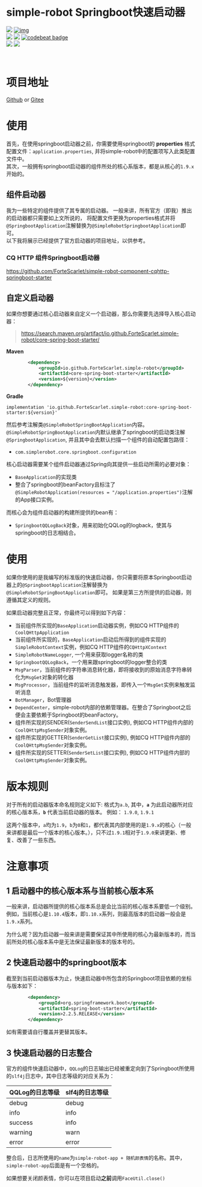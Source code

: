 # simple-robot Springboot快速启动器

[![](https://img.shields.io/badge/simple--robot-core-green)](https://github.com/ForteScarlet/simple-robot-core) [![img](https://camo.githubusercontent.com/f8464f5d605886b8369ab6daf28d7130a72fd80e/68747470733a2f2f696d672e736869656c64732e696f2f6d6176656e2d63656e7472616c2f762f696f2e6769746875622e466f727465536361726c65742f73696d706c652d726f626f742d636f7265)](https://search.maven.org/artifact/io.github.ForteScarlet/simple-robot-core) <br>[![](https://img.shields.io/badge/simple--robot-core--springboot--starter-green)](https://github.com/ForteScarlet/simple-robot-core-springboot-starter) [![](https://img.shields.io/maven-central/v/io.github.ForteScarlet.simple-robot/core-spring-boot-starter)](https://search.maven.org/artifact/io.github.ForteScarlet.simple-robot/component-cqhttp-spring-boot-starter) [![codebeat badge](https://codebeat.co/badges/b591dd37-ae2d-4296-aefe-3869767f3836)](https://codebeat.co/projects/github-com-fortescarlet-simple-robot-core-springboot-starter-master) <br>[![](https://img.shields.io/badge/%E7%9C%8B%E4%BA%91%E6%96%87%E6%A1%A3-doc-green)](https://www.kancloud.cn/forte-scarlet/simple-coolq-doc)  [![](https://img.shields.io/badge/QQ%E7%BE%A4-782930037-blue)](https://jq.qq.com/?_wv=1027&k=57ynqB1)  

<br>

# 项目地址

[Github](https://github.com/ForteScarlet/simple-robot-core-springboot-starter) or [Gitee](https://gitee.com/ForteScarlet/simple-robot-core-springboot-starter)

# 使用

首先，在使用springboot启动器之前，你需要使用springboot的 **properties** 格式配置文件：`application.properties`, 并将simple-robot中的配置项写入此类配置文件中。
<br>
其次，一般拥有springboot启动器的组件所处的核心系版本，都是从核心的`1.9.x`开始的。

##  组件启动器
我为一些特定的组件提供了其专属的启动器。
一般来讲，所有官方（即我）推出的启动器都只需要如上文所说的，
将配置文件更换为properties格式并将`@SpringbootApplication`注解替换为`@SimpleRobotSpringbootApplication`即可。
<br>
以下我将展示已经提供了官方启动器的项目地址，以供参考。
<br>

### CQ HTTP 组件Springboot启动器
https://github.com/ForteScarlet/simple-robot-component-cqhttp-springboot-starter

## 自定义启动器
如果你想要通过核心启动器来自定义一个启动器，那么你需要先选择导入核心启动器：
> https://search.maven.org/artifact/io.github.ForteScarlet.simple-robot/core-spring-boot-starter/

**Maven**
```xml
        <dependency>
            <groupId>io.github.ForteScarlet.simple-robot</groupId>
            <artifactId>core-spring-boot-starter</artifactId>
            <version>${version}</version>
        </dependency>
```
**Gradle**
```
implementation 'io.github.ForteScarlet.simple-robot:core-spring-boot-starter:${version}'
```

然后参考注解类`@SimpleRobotSpringBootApplication`内容。
`@SimpleRobotSpringBootApplication`内默认继承了springboot的启动类注解`@SpringbootApplication`, 
并且其中会去默认扫描一个组件的自动配置包路径：
- `com.simplerobot.core.springboot.configuration`

核心启动器需要某个组件启动器通过Spring向其提供一些启动所需的必要对象：
- `BaseApplication`的实现类
- 整合了springboot的beanFactory且标注了`@SimpleRobotApplication(resources = "/application.properties")`注解的App接口实例。

而核心会为组件启动器的构建所提供的bean有：
- `SpringbootQQLogBack`对象，用来初始化QQLog的logback，使其与springboot的日志相结合。


# 使用
如果你使用的是我编写的标准版的快速启动器，你只需要将原本Springboot启动器上的`@SpringbootApplication`注解替换为`@SimpleRobotSpringBootApplication`即可。
如果是第三方所提供的启动器，则遵循其定义的规则。

如果启动器完整且正常，你最终可以得到如下内容：
- 当前组件所实现的`BaseApplication`启动器实例，例如CQ HTTP组件的`CoolQHttpApplication`
- 当前组件所实现的，`BaseApplication`启动后所得到的组件实现的`SimpleRobotContext`实例，例如CQ HTTP组件的`CQHttpXContext`
- `SimpleRobotNameLogger`, 一个用来获取logger名称的类
- `SpringbootQQLogBack`，一个用来跟springboot的logger整合的类
- `MsgParser`，当前组件的字符串消息转化器，即将接收到的原始消息字符串转化为`MsgGet`对象的转化器
- `MsgProcessor`，当前组件的监听消息触发器，即传入一个`MsgGet`实例来触发监听消息
- `BotManager`，Bot管理器
- `DependCenter`，simple-robot内部的依赖管理器。在整合了Springboot之后便会主要依赖于Springboot的beanFactory。
- 组件所实现的SENDER(`SenderSendList`接口实例), 例如CQ HTTP组件内部的`CoolQHttpMsgSender`对象实例。
- 组件所实现的GETTER(`SenderGetList`接口实例), 例如CQ HTTP组件内部的`CoolQHttpMsgSender`对象实例。
- 组件所实现的SETTER(`SenderSetList`接口实例), 例如CQ HTTP组件内部的`CoolQHttpMsgSender`对象实例。


# 版本规则
对于所有的启动器版本命名规则定义如下: 
格式为`a.b`, 其中，**`a`** 为此启动器所对应的核心版本系，**`b`** 代表当前启动器的版本。
例如：
`1.9.0`, `1.9.1`

这两个版本中，`a`均为`1.9`，`b`为`0`和`1`，都代表其内部使用的是`1.9.x`的核心（一般来讲都是最后一个版本的核心版本。），只不过`1.9.1`相对于`1.9.0`来讲更新、修复、改善了一些东西。

# 注意事项
## 1 启动器中的核心版本系与当前核心版本系
一般来讲，启动器所提供的核心版本系总是会比当前的核心版本系要低一个级别。例如，当前核心是`1.10.4`版本，即`1.10.x`系列，则最高版本的启动器一般会是`1.9.x`系列。

为什么呢？因为启动器一般来讲是需要保证其中所使用的核心为最新版本的，而当前所处的核心版本系中是无法保证最新版本的版本号的。

## 2 快速启动器中的springboot版本
截至到当前启动器版本为止，快速启动器中所包含的Springboot项目依赖的坐标与版本如下：
```xml
        <dependency>
            <groupId>org.springframework.boot</groupId>
            <artifactId>spring-boot-starter</artifactId>
            <version>2.2.5.RELEASE</version>
        </dependency>
```
如有需要请自行覆盖并更替其版本。

## 3 快速启动器的日志整合
官方的组件快速启动器中，`QQLog`的日志输出已经被重定向到了Springboot所使用的`slf4j`日志中，其中日志等级的对应关系为：

| QQLog的日志等级 | slf4j的日志等级 |
| --------------- | --------------- |
| debug           | debug           |
| info            | info            |
| success         | info            |
| warning         | warn            |
| error           | error           |

整合后，日志所使用的`name`为`simple-robot-app + 随机颜表情`的名称。其中，`simple-robot-app`后面是有一个空格的。

如果想要关闭颜表情，你可以在项目启动**之前**调用`FaceUtil.close()` 

